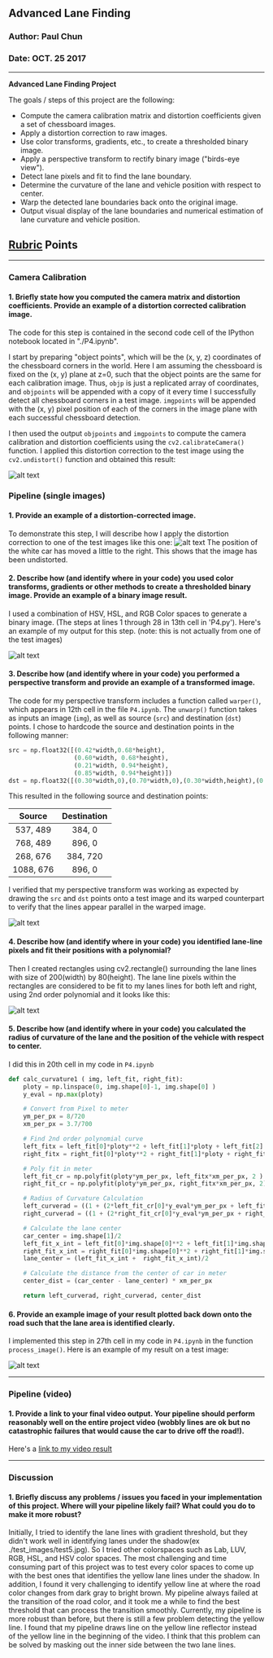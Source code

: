 ## Advanced Lane Finding

### Author: Paul Chun
### Date: OCT. 25 2017

---

**Advanced Lane Finding Project**

The goals / steps of this project are the following:

* Compute the camera calibration matrix and distortion coefficients given a set of chessboard images.
* Apply a distortion correction to raw images.
* Use color transforms, gradients, etc., to create a thresholded binary image.
* Apply a perspective transform to rectify binary image ("birds-eye view").
* Detect lane pixels and fit to find the lane boundary.
* Determine the curvature of the lane and vehicle position with respect to center.
* Warp the detected lane boundaries back onto the original image.
* Output visual display of the lane boundaries and numerical estimation of lane curvature and vehicle position.

[//]: # (Image References)

[image1]: ./images/undist_chessboard.png "Undistorted"
[image2]: ./images/undist_road.png "Road Transformed"
[image3]: ./images/unwarped_bin.png "Binary Example"
[image4]: ./images/unwarped_img.png "Warp Example"
[image5]: ./images/window.png "Fit Visual"
[image6]: ./images/image_output.png "Output"
[video1]: ./project_video_output.mp4 "Video"

## [Rubric](https://review.udacity.com/#!/rubrics/571/view) Points
---
### Camera Calibration

#### 1. Briefly state how you computed the camera matrix and distortion coefficients. Provide an example of a distortion corrected calibration image.

The code for this step is contained in the second code cell of the IPython notebook located in "./P4.ipynb".  

I start by preparing "object points", which will be the (x, y, z) coordinates of the chessboard corners in the world. Here I am assuming the chessboard is fixed on the (x, y) plane at z=0, such that the object points are the same for each calibration image.  Thus, `objp` is just a replicated array of coordinates, and `objpoints` will be appended with a copy of it every time I successfully detect all chessboard corners in a test image.  `imgpoints` will be appended with the (x, y) pixel position of each of the corners in the image plane with each successful chessboard detection.  

I then used the output `objpoints` and `imgpoints` to compute the camera calibration and distortion coefficients using the `cv2.calibrateCamera()` function.  I applied this distortion correction to the test image using the `cv2.undistort()` function and obtained this result:

![alt text][image1]

### Pipeline (single images)

#### 1. Provide an example of a distortion-corrected image.

To demonstrate this step, I will describe how I apply the distortion correction to one of the test images like this one:
![alt text][image2]
The position of the white car has moved a little to the right. This shows that the image has been undistorted.

#### 2. Describe how (and identify where in your code) you used color transforms, gradients or other methods to create a thresholded binary image.  Provide an example of a binary image result.

I used a combination of HSV, HSL, and RGB Color spaces to generate a binary image.
(The steps at lines 1 through 28 in 13th cell in 'P4.py'). Here's an example of my output for this step.  (note: this is not actually from one of the test images)

![alt text][image3]

#### 3. Describe how (and identify where in your code) you performed a perspective transform and provide an example of a transformed image.

The code for my perspective transform includes a function called `warper()`, which appears in 12th cell in the file `P4.ipynb`.  The `unwarp()` function takes as inputs an image (`img`), as well as source (`src`) and destination (`dst`) points.  I chose to hardcode the source and destination points in the following manner:

```python
src = np.float32([(0.42*width,0.68*height),
                  (0.60*width, 0.68*height),
                  (0.21*width, 0.94*height),
                  (0.85*width, 0.94*height)])
dst = np.float32([(0.30*width,0),(0.70*width,0),(0.30*width,height),(0.70*width,height)])
```

This resulted in the following source and destination points:

| Source        | Destination   |
|:-------------:|:-------------:|
| 537, 489      | 384, 0        |
| 768, 489      | 896, 0        |
| 268, 676      | 384, 720      |
| 1088, 676     | 896, 0        |

I verified that my perspective transform was working as expected by drawing the `src` and `dst` points onto a test image and its warped counterpart to verify that the lines appear parallel in the warped image.

![alt text][image4]

#### 4. Describe how (and identify where in your code) you identified lane-line pixels and fit their positions with a polynomial?

Then I created rectangles using cv2.rectangle() surrounding the lane lines with size of 200(width) by 80(height). The lane line pixels within the rectangles are considered to be fit to my lanes lines for both left and right, using 2nd order polynomial and it looks like this:

![alt text][image5]

#### 5. Describe how (and identify where in your code) you calculated the radius of curvature of the lane and the position of the vehicle with respect to center.

I did this in 20th cell in my code in `P4.ipynb`
```python
def calc_curvature1 ( img, left_fit, right_fit):
    ploty = np.linspace(0, img.shape[0]-1, img.shape[0] )
    y_eval = np.max(ploty)

    # Convert from Pixel to meter
    ym_per_px = 8/720
    xm_per_px = 3.7/700

    # Find 2nd order polynomial curve
    left_fitx = left_fit[0]*ploty**2 + left_fit[1]*ploty + left_fit[2]
    right_fitx = right_fit[0]*ploty**2 + right_fit[1]*ploty + right_fit[2]

    # Poly fit in meter
    left_fit_cr = np.polyfit(ploty*ym_per_px, left_fitx*xm_per_px, 2 )
    right_fit_cr = np.polyfit(ploty*ym_per_px, right_fitx*xm_per_px, 2)

    # Radius of Curvature Calculation
    left_curverad = ((1 + (2*left_fit_cr[0]*y_eval*ym_per_px + left_fit_cr[1])**2)**1.5) / np.absolute(2*left_fit_cr[0])
    right_curverad = ((1 + (2*right_fit_cr[0]*y_eval*ym_per_px + right_fit_cr[1])**2)**1.5) / np.absolute(2*right_fit_cr[0])

    # Calculate the lane center
    car_center = img.shape[1]/2
    left_fit_x_int = left_fit[0]*img.shape[0]**2 + left_fit[1]*img.shape[0] + left_fit[2]
    right_fit_x_int = right_fit[0]*img.shape[0]**2 + right_fit[1]*img.shape[0] + right_fit[2]
    lane_center = (left_fit_x_int +  right_fit_x_int)/2

    # Calculate the distance from the center of car in meter
    center_dist = (car_center - lane_center) * xm_per_px

    return left_curverad, right_curverad, center_dist
```
#### 6. Provide an example image of your result plotted back down onto the road such that the lane area is identified clearly.

I implemented this step in 27th cell in my code in `P4.ipynb` in the function `process_image()`.  Here is an example of my result on a test image:

![alt text][image6]

---

### Pipeline (video)

#### 1. Provide a link to your final video output.  Your pipeline should perform reasonably well on the entire project video (wobbly lines are ok but no catastrophic failures that would cause the car to drive off the road!).

Here's a [link to my video result](./project_video_output.mp4)

---

### Discussion

#### 1. Briefly discuss any problems / issues you faced in your implementation of this project.  Where will your pipeline likely fail?  What could you do to make it more robust?

Initially, I tried to identify the lane lines with gradient threshold, but they didn't work well in identifying lanes under the shadow(ex ./test_images/test5.jpg). So I tried other colorspaces such as Lab, LUV, RGB, HSL, and HSV color spaces. The most challenging and time consuming part of this project was to test every color spaces to come up with the best ones that identifies the yellow lane lines under the shadow. In addition, I found it very challenging to identify yellow line at where the road color changes from dark gray to bright brown. My pipeline always failed at the transition of the road color, and it took me a while to find the best threshold that can process the transition smoothly. Currently, my pipeline is more robust than before, but there is still a few problem detecting the yellow line. I found that my pipeline draws line on the yellow line reflector instead of the yellow line in the beginning of the video. I think that this problem can be solved by masking out the inner side between the two lane lines.
